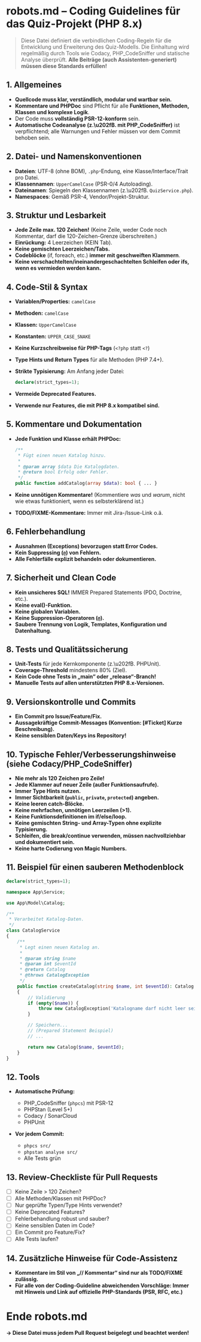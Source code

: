 # robots.md – Coding Guidelines für das Quiz-Projekt (PHP 8.x)

> Diese Datei definiert die verbindlichen Coding-Regeln für die Entwicklung und Erweiterung des Quiz-Modells.
> Die Einhaltung wird regelmäßig durch Tools wie Codacy, PHP_CodeSniffer und statische Analyse überprüft.
> **Alle Beiträge (auch Assistenten-generiert) müssen diese Standards erfüllen!**

## 1. **Allgemeines**

* **Quellcode muss klar, verständlich, modular und wartbar sein.**
* **Kommentare und PHPDoc** sind Pflicht für alle **Funktionen, Methoden, Klassen und komplexe Logik**.
* Der Code muss **vollständig PSR-12-konform** sein.
* **Automatische Codeanalyse (z.\u202fB. mit PHP_CodeSniffer)** ist verpflichtend; alle Warnungen und Fehler müssen vor dem Commit behoben sein.

## 2. **Datei- und Namenskonventionen**

* **Dateien**: UTF-8 (ohne BOM), `.php`-Endung, eine Klasse/Interface/Trait pro Datei.
* **Klassennamen**: `UpperCamelCase` (PSR-0/4 Autoloading).
* **Dateinamen**: Spiegeln den Klassennamen (z.\u202fB. `QuizService.php`).
* **Namespaces**: Gemäß PSR-4, Vendor/Projekt-Struktur.

## 3. **Struktur und Lesbarkeit**

* **Jede Zeile max. 120 Zeichen!**
  (Keine Zeile, weder Code noch Kommentar, darf die 120-Zeichen-Grenze überschreiten.)
* **Einrückung:** 4 Leerzeichen (KEIN Tab).
* **Keine gemischten Leerzeichen/Tabs.**
* **Codeblöcke** (if, foreach, etc.) **immer mit geschweiften Klammern**.
* **Keine verschachtelten/ineinandergeschachtelten Schleifen oder ifs, wenn es vermieden werden kann.**

## 4. **Code-Stil & Syntax**

* **Variablen/Properties:** `camelCase`
* **Methoden:** `camelCase`
* **Klassen:** `UpperCamelCase`
* **Konstanten:** `UPPER_CASE_SNAKE`
* **Keine Kurzschreibweise für PHP-Tags** (`<?php` statt `<?`)
* **Type Hints und Return Types** für alle Methoden (PHP 7.4+).
* **Strikte Typisierung:**
  Am Anfang jeder Datei:

  ```php
  declare(strict_types=1);
  ```
* **Vermeide Deprecated Features.**
* **Verwende nur Features, die mit PHP 8.x kompatibel sind.**

## 5. **Kommentare und Dokumentation**

* **Jede Funktion und Klasse erhält PHPDoc:**

  ```php
  /**
   * Fügt einen neuen Katalog hinzu.
   *
   * @param array $data Die Katalogdaten.
   * @return bool Erfolg oder Fehler.
   */
  public function addCatalog(array $data): bool { ... }
  ```
* **Keine unnötigen Kommentare!**
  (Kommentiere *was* und *warum*, nicht wie etwas funktioniert, wenn es selbsterklärend ist.)
* **TODO/FIXME-Kommentare:**
  Immer mit Jira-/Issue-Link o.ä.

## 6. **Fehlerbehandlung**

* **Ausnahmen (Exceptions) bevorzugen statt Error Codes.**
* **Kein Suppressing (`@`) von Fehlern.**
* **Alle Fehlerfälle explizit behandeln oder dokumentieren.**

## 7. **Sicherheit und Clean Code**

* **Kein unsicheres SQL!**
  IMMER Prepared Statements (PDO, Doctrine, etc.).
* **Keine eval()-Funktion.**
* **Keine globalen Variablen.**
* **Keine Suppression-Operatoren (`@`).**
* **Saubere Trennung von Logik, Templates, Konfiguration und Datenhaltung.**

## 8. **Tests und Qualitätssicherung**

* **Unit-Tests** für jede Kernkomponente (z.\u202fB. PHPUnit).
* **Coverage-Threshold** mindestens 80% (Ziel).
* **Kein Code ohne Tests in „main“ oder „release“-Branch!**
* **Manuelle Tests auf allen unterstützten PHP 8.x-Versionen.**

## 9. **Versionskontrolle und Commits**

* **Ein Commit pro Issue/Feature/Fix.**
* **Aussagekräftige Commit-Messages (Konvention: [#Ticket] Kurze Beschreibung).**
* **Keine sensiblen Daten/Keys ins Repository!**

## 10. **Typische Fehler/Verbesserungshinweise (siehe Codacy/PHP_CodeSniffer)**

* **Nie mehr als 120 Zeichen pro Zeile!**
* **Jede Klammer auf neuer Zeile (außer Funktionsaufrufe).**
* **Immer Type Hints nutzen.**
* **Immer Sichtbarkeit (`public`, `private`, `protected`) angeben.**
* **Keine leeren catch-Blöcke.**
* **Keine mehrfachen, unnötigen Leerzeilen (>1).**
* **Keine Funktionsdefinitionen im if/else/loop.**
* **Keine gemischten String- und Array-Typen ohne explizite Typisierung.**
* **Schleifen, die break/continue verwenden, müssen nachvollziehbar und dokumentiert sein.**
* **Keine harte Codierung von Magic Numbers.**

## 11. **Beispiel für einen sauberen Methodenblock**

```php
declare(strict_types=1);

namespace App\Service;

use App\Model\Catalog;

/**
 * Verarbeitet Katalog-Daten.
 */
class CatalogService
{
    /**
     * Legt einen neuen Katalog an.
     *
     * @param string $name
     * @param int $eventId
     * @return Catalog
     * @throws CatalogException
     */
    public function createCatalog(string $name, int $eventId): Catalog
    {
        // Validierung
        if (empty($name)) {
            throw new CatalogException('Katalogname darf nicht leer sein.');
        }

        // Speichern...
        // (Prepared Statement Beispiel)
        // ...

        return new Catalog($name, $eventId);
    }
}
```

## 12. **Tools**

* **Automatische Prüfung:**

  * PHP_CodeSniffer (`phpcs`) mit PSR-12
  * PHPStan (Level 5+)
  * Codacy / SonarCloud
  * PHPUnit

* **Vor jedem Commit:**

  * `phpcs src/`
  * `phpstan analyse src/`
  * Alle Tests grün

## 13. **Review-Checkliste für Pull Requests**

* [ ] Keine Zeile > 120 Zeichen?
* [ ] Alle Methoden/Klassen mit PHPDoc?
* [ ] Nur geprüfte Typen/Type Hints verwendet?
* [ ] Keine Deprecated Features?
* [ ] Fehlerbehandlung robust und sauber?
* [ ] Keine sensiblen Daten im Code?
* [ ] Ein Commit pro Feature/Fix?
* [ ] Alle Tests laufen?

## 14. **Zusätzliche Hinweise für Code-Assistenz**

* **Kommentare im Stil von „// Kommentar“ sind nur als TODO/FIXME zulässig.**
* **Für alle von der Coding-Guideline abweichenden Vorschläge:
  Immer mit Hinweis und Link auf offizielle PHP-Standards (PSR, RFC, etc.)**

# Ende robots.md

**→ Diese Datei muss jedem Pull Request beigelegt und beachtet werden!**
